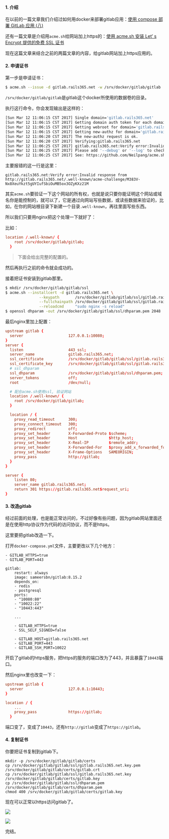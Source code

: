 #### 1. 介绍

在以前的一篇文章我们介绍过如何用docker来部署gitlab应用：[使用 compose 部署 GitLab 应用 (八)](https://www.rails365.net/articles/shi-yong-compose-bu-shu-gitlab-ying-yong-ba)

还有一篇文章是介绍用`acme.sh`给网站加上https的：[使用 acme.sh 安装 Let’ s Encrypt 提供的免费 SSL 证书](https://www.rails365.net/articles/shi-yong-acme-sh-an-zhuang-let-s-encrypt-ti-gong-mian-fei-ssl-zheng-shu)

现在这篇文章来结合之前的两篇文章的内容，给gitlab网站加上https应用的。

#### 2. 申请证书

第一步是申请证书：

``` bash
$ acme.sh --issue -d gitlab.rails365.net -w /srv/docker/gitlab/gitlab
```

`/srv/docker/gitlab/gitlab`是gitlab这个docker所使用的数据卷的目录。

执行这行命令，你会发现输出是这样的：

``` bash
[Sun Mar 12 11:06:15 CST 2017] Single domain='gitlab.rails365.net'
[Sun Mar 12 11:06:15 CST 2017] Getting domain auth token for each domain
[Sun Mar 12 11:06:15 CST 2017] Getting webroot for domain='gitlab.rails365.net'
[Sun Mar 12 11:06:15 CST 2017] Getting new-authz for domain='gitlab.rails365.net'
[Sun Mar 12 11:06:20 CST 2017] The new-authz request is ok.
[Sun Mar 12 11:06:20 CST 2017] Verifying:gitlab.rails365.net
[Sun Mar 12 11:06:25 CST 2017] gitlab.rails365.net:Verify error:Invalid response from http://gitlab.rails365.net/.well-known/acme-challenge/M383V-Nx8XeuYkzt5gUYIufSbiOuMB5ox3OZyKXz21M: 
[Sun Mar 12 11:06:25 CST 2017] Please add '--debug' or '--log' to check more details.
[Sun Mar 12 11:06:25 CST 2017] See: https://github.com/Neilpang/acme.sh/wiki/How-to-debug-acme.sh
```

主要报错的这一行是这里：

```
gitlab.rails365.net:Verify error:Invalid response from http://gitlab.rails365.net/.well-known/acme-challenge/M383V-Nx8XeuYkzt5gUYIufSbiOuMB5ox3OZyKXz21M
```

其实`acme.sh`要验证一下这个网站的所有权，也就是说只要你能证明这个网站或域名你是能控制的，就可以了，它是通过向网站写些数据，或读些数据来验证的，比如，在你的网站根目录下新建一个目录`.well-known`，再往里面写些东西。

所以我们只要用nginx把这个处理一下就好了：

比如：

``` conf
location /.well-known/ {
    root /srv/docker/gitlab/gitlab;
  }
```

> 下面会给出完整的配置的。

然后再执行之前的命令就会成功的。

接着把证书安装到gitlab那里。

``` bash
$ mkdir /srv/docker/gitlab/gitlab/ssl
$ acme.sh --installcert -d gitlab.rails365.net \
               --keypath       /srv/docker/gitlab/gitlab/ssl/gitlab.rails365.net.key  \
               --fullchainpath /srv/docker/gitlab/gitlab/ssl/gitlab.rails365.net.key.pem \
               --reloadcmd     "sudo nginx -s reload"
$ openssl dhparam -out /srv/docker/gitlab/gitlab/ssl/dhparam.pem 2048
```

最后nginx里加上配置：

``` conf
upstream gitlab {
  server                    127.0.0.1:10080;
}
server {
  listen                    443 ssl;
  server_name               gitlab.rails365.net;
  ssl_certificate           /srv/docker/gitlab/gitlab/ssl/gitlab.rails365.net.key.pem;
  ssl_certificate_key       /srv/docker/gitlab/gitlab/ssl/gitlab.rails365.net.key;
  # ssl_dhparam
  ssl_dhparam               /srv/docker/gitlab/gitlab/ssl/dhparam.pem;
  server_tokens             off;
  root                      /dev/null;

  # 配合acme.sh使用ssl, 验证网站
  location /.well-known/ {
    root /srv/docker/gitlab/gitlab;
  }

  location / {
    proxy_read_timeout      300;
    proxy_connect_timeout   300;
    proxy_redirect          off;
    proxy_set_header        X-Forwarded-Proto $scheme;
    proxy_set_header        Host              $http_host;
    proxy_set_header        X-Real-IP         $remote_addr;
    proxy_set_header        X-Forwarded-For   $proxy_add_x_forwarded_for;
    proxy_set_header        X-Frame-Options   SAMEORIGIN;
    proxy_pass              http://gitlab;
  }
}

server {
    listen 80;
    server_name gitlab.rails365.net;
    return 301 https://gitlab.rails365.net$request_uri;
}
```

#### 3. 改造gitlab

经过前面的处理，也是能正常访问的，不过好像有些问题，因为gitlab网站里面还是在使用http协议作为代码的访问协议，而不是https。

这里要把gitlab改造一下。

打开`docker-compose.yml`文件，主要更改以下几个地方：

```
- GITLAB_HTTPS=true
- GITLAB_PORT=443

gitlab:
    restart: always
    image: sameersbn/gitlab:8.15.2
    depends_on:
    - redis
    - postgresql
    ports:
    - "10080:80"
    - "10022:22"
    - "10443:443"

    ...

    - GITLAB_HTTPS=true
    - SSL_SELF_SIGNED=false

    - GITLAB_HOST=gitlab.rails365.net
    - GITLAB_PORT=443
    - GITLAB_SSH_PORT=10022
```

开启了gitlab的https服务，把https的服务的端口改为了443，并且暴露了`10443`端口。

然后nginx里也改变一下：

``` conf
upstream gitlab {
  server                    127.0.0.1:10443;
}

location / {
    ...
    proxy_pass              https://gitlab;
  }
```

端口变了，变成了`10443`，还有`http://gitlab`变成了`https://gitlab`。

#### 4. 复制证书

你要把证书复制到gitlab下。

```
mkdir -p /srv/docker/gitlab/gitlab/certs
cp /srv/docker/gitlab/gitlab/ssl/gitlab.rails365.net.key.pem /srv/docker/gitlab/gitlab/certs/gitlab.crt
cp /srv/docker/gitlab/gitlab/ssl/gitlab.rails365.net.key /srv/docker/gitlab/gitlab/certs/gitlab.key
cp /srv/docker/gitlab/gitlab/ssl/dhparam.pem /srv/docker/gitlab/gitlab/certs/dhparam.pem
chmod 400 /srv/docker/gitlab/gitlab/certs/gitlab.key
```

现在可以正常以https访问gitlab了。

![](https://rails365.oss-cn-shenzhen.aliyuncs.com/uploads/photo/image/202/2017/491502bc1cc137582be1ad8104ef6e4c.png)

![](https://rails365.oss-cn-shenzhen.aliyuncs.com/uploads/photo/image/260/2017/2f997fafa5e34dc220c25e6330481cb4.png)

完结。
